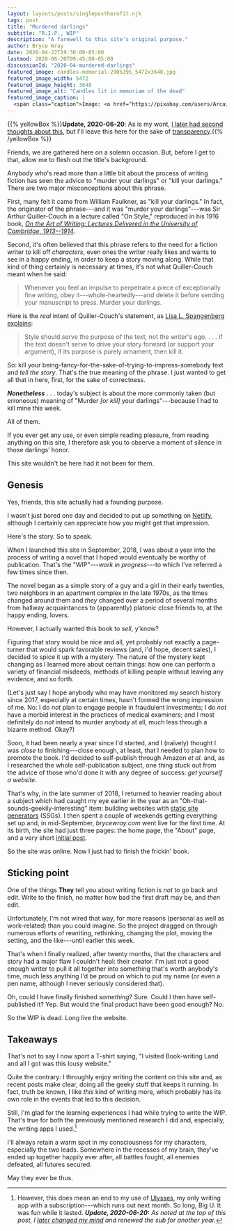 ```yaml
---
layout: layouts/posts/singlepostherofit.njk
tags: post
title: "Murdered darlings"
subtitle: "R.I.P., WIP"
description: "A farewell to this site’s original purpose."
author: Bryce Wray
date: 2020-04-22T19:30:00-05:00
lastmod: 2020-06-20T09:45:00-05:00
discussionId: "2020-04-murdered-darlings"
featured_image: candles-memorial-2905395_5472x3648.jpg
featured_image_width: 5472
featured_image_height: 3648
featured_image_alt: "Candles lit in memoriam of the dead"
featured_image_caption: |
  <span class="caption">Image: <a href="https://pixabay.com/users/Arcaion-2057886/?utm_source=link-attribution&amp;utm_medium=referral&amp;utm_campaign=image&amp;utm_content=2905395">Henryk Niestrój</a>; <a href="https://pixabay.com/?utm_source=link-attribution&amp;utm_medium=referral&amp;utm_campaign=image&amp;utm_content=2905395">Pixabay</a></span>
---
```


{{% yellowBox %}}**Update, 2020-06-20**: As is my wont, [I later had second thoughts about this](/posts/2020/06/why-kept-ulysses), but I'll leave this here for the sake of [transparency](/posts/2019/10/otoh).{{% /yellowBox %}}

Friends, we are gathered here on a solemn occasion. But, before I get to that, allow me to flesh out the title's background.

Anybody who's read more than a little bit about the process of writing fiction has seen the advice to "murder your darlings" or "kill your darlings." There are two major misconceptions about this phrase.

First, many felt it came from William Faulkner, as "kill your darlings." In fact, the originator of the phrase---and it was "murder your darlings"---was Sir Arthur Quiller-Couch in a lecture called "On Style," reproduced in his 1916 book, *[On the Art of Writing: Lectures Delivered in the University of Cambridge, 1913--1914](https://www.bartleby.com/190/)*.

Second, it's often believed that this phrase refers to the need for a fiction writer to kill off *characters*, even ones the writer really likes and wants to see in a happy ending, in order to keep a story moving along. While that kind of thing certainly is necessary at times, it's not what Quiller-Couch meant when he said:

> Whenever you feel an impulse to perpetrate a piece of exceptionally fine writing, obey it---whole-heartedly---and delete it before sending your manuscript to press. Murder your darlings.

Here is the *real* intent of Quiller-Couch's statement, as [Lisa L. Spangenberg](https://www.lisaspangenberg.com/) [explains](https://www.lisaspangenberg.com/writing/murder-your-darlings/):

> Style should serve the purpose of the text, not the writer's ego. .&nbsp;.&nbsp;.&nbsp;if the text doesn't serve to drive your story forward (or support your argument), if its purpose is purely ornament, then kill it.

So: kill your being-fancy-for-the-sake-of-trying-to-impress-somebody text and *tell the story*. That's the true meaning of the phrase. I just wanted to get all that in here, first, for the sake of correctness.

***Nonetheless***&nbsp;.&nbsp;.&nbsp;. today's subject is about the more commonly taken (but erroneous) meaning of "Murder *[or kill]* your darlings"---because I had to kill mine this week.

All of them.

If you ever get any use, or even simple reading pleasure, from reading anything on this site, I therefore ask you to observe a moment of silence in those darlings’ honor.

This site wouldn't be here had it not been for them.

## Genesis

Yes, friends, this site actually had a founding purpose.

I wasn't just bored one day and decided to put up something on [Netlify](https://netlify.com), although I certainly can appreciate how you might get that impression.

Here's the story. So to speak.

When I launched this site in September, 2018, I was about a year into the process of writing a novel that I hoped would eventually be worthy of publication. That's the "WIP"---*work in progress*---to which I've referred a few times since then.

The novel began as a simple story of a guy and a girl in their early twenties, two neighbors in an apartment complex in the late 1970s, as the times changed around them and *they* changed over a period of several months from hallway acquaintances to (apparently) platonic close friends to, at the happy ending, lovers.

However, I actually wanted this book to *sell*, y'know?

Figuring that story would be nice and all, yet probably not exactly a page-turner that would spark favorable reviews (and, I'd hope, decent sales), I decided to spice it up with a mystery. The nature of the mystery kept changing as I learned more about certain things: how one can perform a variety of financial misdeeds, methods of killing people without leaving any evidence, and so forth.

(Let's just say I hope anybody who may have monitored my search history since 2017, especially at certain times, hasn't formed the wrong impression of me. No: I do *not* plan to engage people in fraudulent investments; I do *not* have a morbid interest in the practices of medical examiners; and I most definitely do *not* intend to murder anybody at all, much less through a bizarre method. Okay?)

Soon, it had been nearly a year since I'd started, and I (naïvely) thought I was *close* to finishing---close enough, at least, that I needed to plan how to promote the book. I'd decided to self-publish through Amazon *et al.* and, as I researched the whole self-publication subject, one thing stuck out from the advice of those who'd done it with any degree of success: *get yourself a website*.

That's why, in the late summer of 2018, I returned to heavier reading about a subject which had caught my eye earlier in the year as an "Oh-that-sounds-geekily-interesting" item: building websites with [static site generators](https://staticgen.com) (SSGs). I then spent a couple of weekends getting everything set up and, in mid-September, *brycewray.com* went live for the first time. At its birth, the site had just three pages: the home page, the "About" page, and a very short [initial post](/posts/2018/09/hardy-press-wp-ssg-with-twist).

So the site was online. Now I just had to finish the frickin' book.

## Sticking point

One of the things **They** tell you about writing fiction is *not* to go back and edit. Write to the finish, no matter how bad the first draft may be, and *then* edit.

Unfortunately, I'm not wired that way, for more reasons (personal as well as work-related) than you could imagine. So the project dragged on through numerous efforts of rewriting, rethinking, changing the plot, moving the setting, and the like---until earlier this week.

That's when I finally realized, after twenty months, that the characters and story had a major flaw I couldn't heal: their creator. I'm just not a good enough writer to pull it all together into something that's worth anybody's time, much less anything I'd be proud on which to put my name (or even a pen name, although I never seriously considered that).

Oh, could I have finally finished *something*? Sure. Could I then have self-published it? Yep. But would the final product have been good enough? No.

So the WIP is dead. Long live the website.

## Takeaways

That's not to say I now sport a T-shirt saying, "I visited Book-writing Land and all I got was this lousy website."

Quite the contrary: I throughly enjoy writing the content on this site and, as recent posts make clear, doing all the geeky stuff that keeps it running. In fact, truth be known, I like *this* kind of writing more, which probably has its own role in the events that led to this decision.

Still, I'm glad for the learning experiences I had while trying to write the WIP. That's true for both the previously mentioned research I did and, especially, the writing apps I used.[^Ulysses]

[^Ulysses]: However, this does mean an end to my use of [Ulysses](https://ulysses.app), my only writing app with a subscription---which runs out next month. So long, Big&nbsp;U. It was fun while it lasted. ***Update, 2020-06-20:*** *As noted at the top of this post, I [later changed my mind](/posts/2020/06/why-kept-ulysses) and renewed the sub for another year.*

I'll always retain a warm spot in my consciousness for my characters, especially the two leads. Somewhere in the recesses of my brain, they've ended up together happily ever after, all battles fought, all enemies defeated, all futures secured.

May they ever be thus.